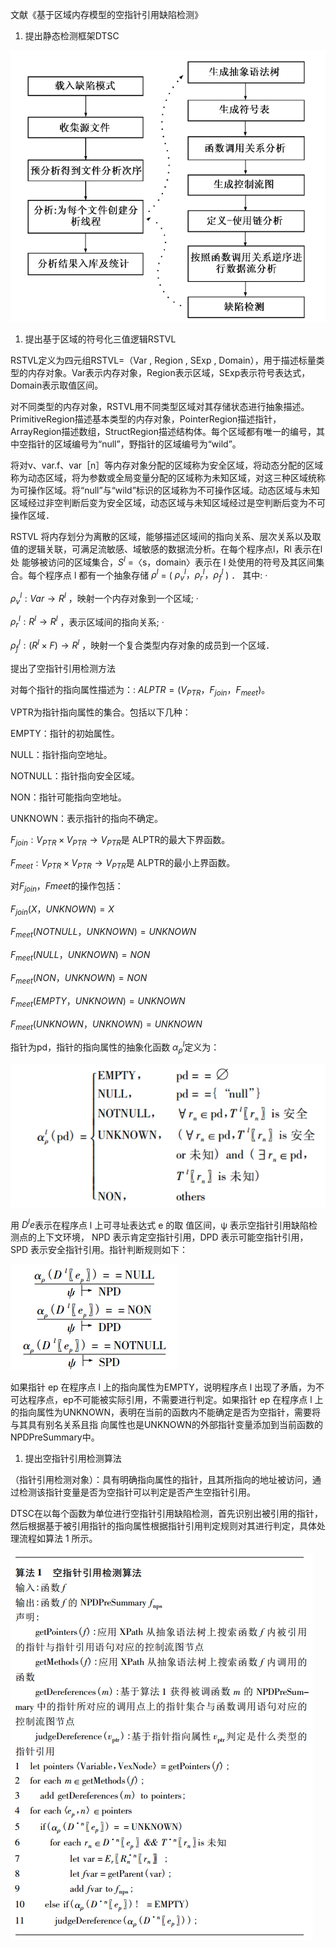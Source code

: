 文献《基于区域内存模型的空指针引用缺陷检测》

1.  提出静态检测框架DTSC

![](media/c1fac8ff8cd2270d731a8a4d01fc88ac.png)

1.  提出基于区域的符号化三值逻辑RSTVL

RSTVL定义为四元组RSTVL=（Var , Region , SExp ,
Domain），用于描述标量类型的内存对象。Var表示内存对象，Region表示区域，SExp表示符号表达式，Domain表示取值区间。

对不同类型的内存对象，RSTVL用不同类型区域对其存储状态进行抽象描述。PrimitiveRegion描述基本类型的内存对象，PointerRegion描述指针，ArrayRegion描述数组，StructRegion描述结构体。每个区域都有唯一的编号，其中空指针的区域编号为“null”，野指针的区域编号为“wild”。

将对v、var.f、var［n］等内存对象分配的区域称为安全区域，将动态分配的区域称为动态区域，将为参数或全局变量分配的区域称为未知区域，对这三种区域统称为可操作区域。将“null”与“wild”标识的区域称为不可操作区域。动态区域与未知区域经过非空判断后变为安全区域，动态区域与未知区域经过是空判断后变为不可操作区域．

RSTVL
将内存划分为离散的区域，能够描述区域间的指向关系、层次关系以及取值的逻辑关联，可满足流敏感、域敏感的数据流分析。在每个程序点l，Rl
表示在l处 能够被访问的区域集合，$S^l$ =〈s，domain〉表示在 l
处使用的符号及其区间集合。每个程序点 l 都有一个抽象存储 $ρ^l$ = ( $ρ^l_v，ρ^l_r，ρ^l_f$ )
． 其中: ·

$ρ^l_v : Var→R^l$ ，映射一个内存对象到一个区域; ·

$ρ^l_r : R^l →R^l$ ，表示区域间的指向关系; ·

$ρ^l_f : (R^l× F) →R^l$ ，映射一个复合类型内存对象的成员到一个区域．

提出了空指针引用检测方法

对每个指针的指向属性描述为：: $ALPTR = ( V_{PTR}，F_{join}，F_{meet} )$。

VPTR为指针指向属性的集合。包括以下几种：

EMPTY：指针的初始属性。

NULL：指针指向空地址。

NOTNULL：指针指向安全区域。

NON：指针可能指向空地址。

UNKNOWN：表示指针的指向不确定。

$F_{join} : V_{PTR} × V_{PTR}→V_{PTR}$是 ALPTR的最大下界函数。

$F_{meet} : V_{PTR} × V_{PTR}→V_{PTR}$是 ALPTR的最小上界函数。

对$F_{join}，Fmeet$的操作包括：

$F_{join} ( X，UNKNOWN) = X$

$F_{meet} ( NOTNULL，UNKNOWN) = UNKNOWN$

$F_{meet} ( NULL，UNKNOWN) = NON$

$F_{meet} ( NON，UNKNOWN) = NON$

$F_{meet} ( EMPTY，UNKNOWN) = UNKNOWN$

$F_{meet} ( UNKNOWN，UNKNOWN) = UNKNOWN$

指针为pd，指针的指向属性的抽象化函数 $α^l_ρ$定义为：

![](media/image2.PNG)

用 $D^le$表示在程序点 l 上可寻址表达式 e 的取 值区间，ψ
表示空指针引用缺陷检测点的上下文环境， NPD 表示肯定空指针引用，DPD
表示可能空指针引用， SPD 表示安全指针引用。指针判断规则如下：

![](media/84a6831d47a2c52d62bc9657f812a4b5.png)

如果指针 ep 在程序点 l 上的指向属性为EMPTY，说明程序点 l
出现了矛盾，为不可达程序点，ep不可能被实际引用，不需要进行判定。如果指针 ep
在程序点 l
上的指向属性为UNKNOWN，表明在当前的函数内不能确定是否为空指针，需要将与其具有别名关系且指
向属性也是UNKNOWN的外部指针变量添加到当前函数的NPDPreSummary中。

1.  提出空指针引用检测算法

（指针引用检测对象）：具有明确指向属性的指针，且其所指向的地址被访问，通过检测该指针变量是否为空指针可以判定是否产生空指针引用。

DTSC在以每个函数为单位进行空指针引用缺陷检测，首先识别出被引用的指针，然后根据基于被引用指针的指向属性根据指针引用判定规则对其进行判定，具体处理流程如算法
1 所示。

![](media/d518b604dad71825adcc11e3f5f998f4.png)
